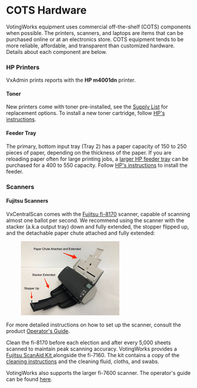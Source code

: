 # COTS Hardware

VotingWorks equipment uses commercial off-the-shelf (COTS) components when possible. The printers, scanners, and laptops are items that can be purchased online or at an electronics store. COTS equipment tends to be more reliable, affordable, and transparent than customized hardware. Details about each component are below.

### HP Printers

VxAdmin prints reports with the **HP m4001dn** printer.&#x20;

#### Toner

New printers come with toner pre-installed, see the [Supply List](supply-list.md) for replacement options. To install a new toner cartridge, follow [HP's instructions](https://support.hp.com/us-en/document/c06392751).

#### Feeder Tray

The primary, bottom input tray (Tray 2) has a paper capacity of 150 to 250 pieces of paper, depending on the thickness of the paper. If you are reloading paper often for large printing jobs, a [larger HP feeder tray](https://www.hp.com/us-en/shop/pdp/hp-laserjet-pro-550-sheet-feeder-tray) can be purchased for a 400 to 550 capacity. Follow [HP's instructions](https://support.hp.com/us-en/document/c04812935) to install the feeder.

### Scanners

#### Fujitsu Scanners

VxCentralScan comes with the [Fujitsu fi-](https://www.fujitsu.com/us/Images/190613_fi-7160_Datasheet_English_R4.pdf)[8170](https://www.pfu-us.ricoh.com/scanners/fi/fi-8170) scanner, capable of scanning almost one ballot per second. We recommend using the scanner with the stacker (a.k.a output tray) down and fully extended, the stopper flipped up, and the detachable paper chute attached and fully extended:&#x20;

<figure><img src="../.gitbook/assets/image (929).png" alt="" width="267"><figcaption></figcaption></figure>

For more detailed instructions on how to set up the scanner, consult the product [Operator's Guide](https://origin.pfultd.com/downloads/IMAGE/manual/fi-7x8060/P3PC-4292-05ENZ0.pdf).&#x20;

Clean the fi-8170 before each election and after every 5,000 sheets scanned to maintain peak scanning accuracy. VotingWorks provides a [Fujitsu ScanAid Kit ](https://fujitsuscannerstore.com/cg01000-280401/)alongside the fi-7160. The kit contains a copy of the [cleaning instructions](https://origin.pfultd.com/downloads/IMAGE/manual/fi-7x8060/P3PC-4292-05ENZ0.pdf#page=107) and the cleaning fluid, cloths, and swabs.&#x20;

VotingWorks also supports the larger fi-7600 scanner. The operator's guide can be found [here](https://www.pfu-us.ricoh.com/scanners/fi/fi-7600).
